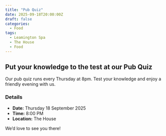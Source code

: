 ```yaml
---
title: "Pub Quiz"
date: 2025-09-18T20:00:00Z
draft: false
categories:
  - Food
tags:
  - Leamington Spa
  - The House
  - Food
---
```


## Put your knowledge to the test at our Pub Quiz

Our pub quiz runs every Thursday at 8pm. Test your knowledge and enjoy a friendly evening with us.

### Details
- **Date:** Thursday 18 September 2025
- **Time:** 8:00 PM
- **Location:** The House

We’d love to see you there!